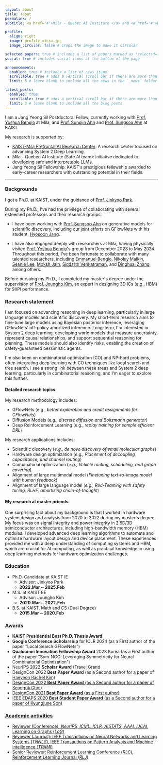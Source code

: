 ```yaml
---
layout: about
title: about
permalink: /
subtitle: <a href='#'>Mila - Quebec AI Institute </a> and <a href='#'>KAIST </a>.

profile:
  align: right
  image: profile_minsu.jpg
  image_circular: false # crops the image to make it circular

selected_papers: true # includes a list of papers marked as "selected={true}"
social: true # includes social icons at the bottom of the page

announcements:
  enabled: true # includes a list of news items
  scrollable: true # adds a vertical scroll bar if there are more than 3 news items
  limit: 5 # leave blank to include all the news in the `_news` folder

latest_posts:
  enabled: true
  scrollable: true # adds a vertical scroll bar if there are more than 3 new posts items
  limit: 3 # leave blank to include all the blog posts
---
```


I am a Jang Yeong Sil Postdoctoral Fellow, currently working with [Prof. Yoshua Bengio](https://yoshuabengio.org/) at Mila, and [Prof. Sungjin Ahn](https://mlml.kaist.ac.kr/sungjinahn) and [Prof. Sungsoo Ahn](https://sites.google.com/view/sungsooahn0215/home) at KAIST.

My research is supported by:

- [KAIST-Mila Prefrontal AI Research Center](https://mlml.kaist.ac.kr/pair): A research center focused on advancing System 2 Deep Learning.
- Mila - Quebec AI Institute (Safe AI team): Initiative dedicated to developing safe and interpretable LLMs.
- Jang Yeong Sil Fellowship: KAIST’s prestigious fellowship awarded to early-career researchers with outstanding potential in their fields.

---

### Backgrounds

I got a Ph.D. at KAIST, under the guidance of [Prof. Jinkyoo Park](http://silab.kaist.ac.kr/our-team/).

During my Ph.D., I've had the privilege of collaborating with several esteemed professors and their research groups:

- I have been working with [Prof. Sungsoo Ahn](https://sites.google.com/view/sungsooahn0215/home) on generative models for scientific discovery, including our joint efforts on GFlowNets with his student, [Hyosoon Jang](https://hsjang0.github.io/hsjang/).

- I have also engaged deeply with researchers at Mila, having physically visited [Prof. Yoshua Bengio](https://yoshuabengio.org/)'s group from December 2023 to May 2024. Throughout this period, I've been fortunate to collaborate with many talented researchers, including [Emmanuel Bengio](https://folinoid.com/), [Nikolay Malkin](https://malkin1729.github.io/), [Seanie Lee](https://seanie12.github.io/), [Moksh Jain](https://mj10.github.io/), [Siddarth Venkatraman](https://hyperpotatoneo.github.io/), and [Dinghuai Zhang](https://zdhnarsil.github.io/), among others.

Before pursuing my Ph.D., I completed my master's degree under the supervision of [Prof. Joungho Kim](https://tera.kaist.ac.kr/), an expert in designing 3D ICs (e.g., HBM) for SI/PI performance.

### Research statement

I am focused on advancing reasoning in deep learning, particularly in large language models and scientific discovery. My short-term research aims to fine-tune large models using Bayesian posterior inference, leveraging GFlowNets' off-policy amortized inference. Long-term, I'm interested in System 2 deep learning, developing world models that measure uncertainty, represent causal relationships, and support sequential reasoning for planning. These models should also identify risks, enabling the creation of safety-guaranteed pessimistic agents.

I'm also keen on combinatorial optimization (CO) and NP-hard problems, often integrating deep learning with CO techniques like local search and tree search. I see a strong link between these areas and System 2 deep learning, particularly in combinatorial reasoning, and I'm eager to explore this further.

#### Detailed research topics

My research methodology includes:
- GFlowNets (e.g., *better exploration and credit assignments for GFlowNets*)
- Diffusion Models (e.g., *discrete diffusion and Boltzmann generator*)
- Deep Reinforcement Learning (e.g., *replay training for sample efficient DRL*)

My research applications includes:
- Scientific discovery (*e.g., de novo discovery of small molecular graphs*)
- Hardware design optimization (*e.g., Placement of decoupling capacitance, and channel routing*)
- Combinatorial optimization (*e.g., Vehicle routing, scheduling, and graph covering*).
- Alignment of large multimodal model (*Finetuning text-to-image model with human feedback*)
- Alignment of large language model (*e.g., Red-Teaming with safety tuning, RLHF, amortizing chain-of-thought*)

#### My research at master prieods. 

One surprising fact about my background is that I worked in hardware system design and analysis from 2020 to 2022 during my master's degree. My focus was on signal integrity and power integrity in 2.5D/3D semiconductor architectures, including high-bandwidth memory (HBM) modules. I developed advanced deep learning algorithms to automate and optimize hardware layout design and device placement. These experiences provided me with a deep understanding of computing systems and HBM, which are crucial for AI computing, as well as practical knowledge in using deep learning methods for hardware optimization challenges.



### Education 

- Ph.D. Candidate at KAIST IE
  - Advisor: Jinkyoo Park
  - **2022.Mar ~ 2025.Feb**
- M.S. at KAIST EE
  - Advisor: Joungho Kim
  - **2020.Mar ~ 2022.Feb**
- B.S. at KAIST, Math and CS (Dual Degree)
  - **2015.Mar ~ 2020.Feb**

### Awards
- **KAIST Presidential Best Ph.D. Thesis Award**
- **Google Conference Scholarship** for ICLR 2024 (as a First author of the paper "Local Search GFlowNets")
- **Qualcomm Innovation Fellowship Award** 2023 Korea (as a First author of the paper "Sym-NCO: Leveraging Symmetricity for Neural Combinatorial Optimization")
- NeurIPS 2022 **Scholar Award** (Travel Grant)
- DesignCon 2022 **Best Paper Award** (as a Second author for a paper of <a href="https://www.linkedin.com/in/haeyeon-rachel-kim/">Haeyeon Rachel Kim)
- DesignCon 2022 **Best Paper Award** (as a Second author for a paper of <a href="https://www.linkedin.com/in/seonguk-choi-6077731a9/"> Seonguk Choi)
- DesignCon 2021 **Best Paper Award** (as a First author)
- IEEE EDAPS 2020 **Best Student Paper Award** (as a Second author for a paper of <a href="https://www.linkedin.com/in/kyungjune-son-300a9318a/">Kyungjune Son)

### Academic activities

- Reviewer (Conference): *NeurIPS*, *ICML*, *ICLR*, *AISTATS*, *AAAI*, *IJCAI*, Learning on Graphs (*LoG*)
- Reviewer (Journal): IEEE Transactions on Neural Networks and Learning Systems (*TNNLS*), IEEE Transactions on Pattern Analysis and Machine Intelligence (*TPAMI*)
- Senior Reviewer: Reinforcement Learning Conference (*RLC*), Reinforcement Learning Journal (*RLJ*)
